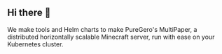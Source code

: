 ## Hi there 👋

We make tools and Helm charts to make PureGero's MultiPaper, a distributed horizontally scalable Minecraft server, run with ease on your Kubernetes cluster.
